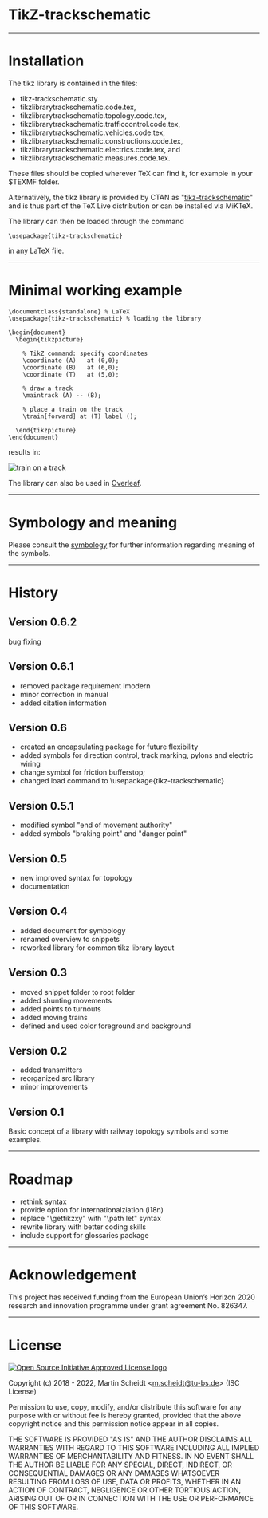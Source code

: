 # TikZ-trackschematic

------------

# Installation


The tikz library is contained in the files:
* tikz-trackschematic.sty
* tikzlibrarytrackschematic.code.tex,
* tikzlibrarytrackschematic.topology.code.tex,
* tikzlibrarytrackschematic.trafficcontrol.code.tex,
* tikzlibrarytrackschematic.vehicles.code.tex,
* tikzlibrarytrackschematic.constructions.code.tex,
* tikzlibrarytrackschematic.electrics.code.tex, and
* tikzlibrarytrackschematic.measures.code.tex.

These files should be copied wherever TeX can find it, for example in your $TEXMF folder.

Alternatively, the tikz library is provided by CTAN as "[tikz-trackschematic](https://ctan.org/pkg/tikz-trackschematic)" and is thus part of the TeX Live distribution or can be installed via MiKTeX.

The library can then be loaded through the command
```TeX
\usepackage{tikz-trackschematic}
```
in any LaTeX file.

------------

# Minimal working example

```TeX
\documentclass{standalone} % LaTeX
\usepackage{tikz-trackschematic} % loading the library

\begin{document}
  \begin{tikzpicture}

    % TikZ command: specify coordinates
    \coordinate (A)   at (0,0);
    \coordinate (B)   at (6,0);
    \coordinate (T)   at (5,0);

    % draw a track
    \maintrack (A) -- (B);

    % place a train on the track
    \train[forward] at (T) label ();

  \end{tikzpicture}
\end{document}
```
results in:

![train on a track](https://raw.githubusercontent.com/railtoolkit/tikz-trackschematic/master/doc/symbology/symbols_png/train_direction_forward.png "train on a track")

The library can also be used in [Overleaf](https://www.overleaf.com/read/crrxfcdzbhbd).

------------

# Symbology and meaning

Please consult the [symbology](https://github.com/railtoolkit/tikz-trackschematic/blob/master/test/test_symbology_table.pdf) for further information regarding meaning of the symbols.

------------

# History

## Version 0.6.2

  bug fixing

## Version 0.6.1
  
  * removed package requirement lmodern
  * minor correction in manual
  * added citation information

## Version 0.6

  * created an encapsulating package for future flexibility
  * added symbols for direction control, track marking, pylons and electric wiring
  * change symbol for friction bufferstop;
  * changed load command to \usepackage{tikz-trackschematic}

## Version 0.5.1
  
  * modified symbol "end of movement authority"
  * added symbols "braking point" and "danger point"

## Version 0.5
  
  * new improved syntax for topology
  * documentation

## Version 0.4

  * added document for symbology
  * renamed overview to snippets
  * reworked library for common tikz library layout

## Version 0.3

  * moved snippet folder to root folder
  * added shunting movements
  * added points to turnouts
  * added moving trains
  * defined and used color foreground and background


## Version 0.2

  * added transmitters
  * reorganized src library
  * minor improvements

## Version 0.1

  Basic concept of a library with railway topology symbols and some examples.

------------

# Roadmap

  * rethink syntax
  * provide option for internationalziation (i18n)
  * replace "\gettikzxy" with "\path let" syntax
  * rewrite library with better coding skills
  * include support for glossaries package

------------

# Acknowledgement

  This project has received funding from the European Union’s Horizon 2020 research and innovation programme under grant agreement No. 826347.

------------

# License
  
  [![Open Source Initiative Approved License logo](https://opensource.org/files/OSIApproved_100X125.png "Open Source Initiative Approved License logo")](https://opensource.org)

  Copyright (c) 2018 - 2022, Martin Scheidt \<m.scheidt@tu-bs.de\> (ISC License)

  Permission to use, copy, modify, and/or distribute this software for any purpose with or without fee is hereby granted, provided that the above copyright notice and this permission notice appear in all copies.

  THE SOFTWARE IS PROVIDED "AS IS" AND THE AUTHOR DISCLAIMS ALL WARRANTIES WITH REGARD TO THIS SOFTWARE INCLUDING ALL IMPLIED WARRANTIES OF MERCHANTABILITY AND FITNESS. IN NO EVENT SHALL THE AUTHOR BE LIABLE FOR ANY SPECIAL, DIRECT, INDIRECT, OR CONSEQUENTIAL DAMAGES OR ANY DAMAGES WHATSOEVER RESULTING FROM LOSS OF USE, DATA OR PROFITS, WHETHER IN AN ACTION OF CONTRACT, NEGLIGENCE OR OTHER TORTIOUS ACTION, ARISING OUT OF OR IN CONNECTION WITH THE USE OR PERFORMANCE OF THIS SOFTWARE.
